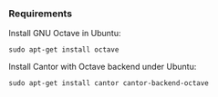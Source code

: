 ### Requirements

Install GNU Octave in Ubuntu:

    sudo apt-get install octave

Install Cantor with Octave backend under Ubuntu:

    sudo apt-get install cantor cantor-backend-octave
